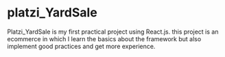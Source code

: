 # platzi_YardSale
Platzi_YardSale is my first practical project using React.js. this project is an ecommerce in which I learn the basics about the framework but also implement good practices and get more experience.
